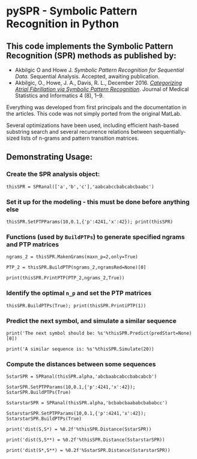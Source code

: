  # pySPR - Symbolic Pattern Recognition in Python

## This code implements the Symbolic Pattern Recognition (SPR) methods as published by:

- Akbilgic O and Howe J. *Symbolic Pattern Recognition for Sequential Data*. Sequential Analysis. Accepted, awaiting publication.
- Akbilgic, O., Howe, J. A., Davis, R. L., December 2016. [*Categorizing Atrial Fibrillation via Symbolic Pattern Recognition*](http://hoajonline.com/medicalstat/2053-7662/4/8#). Journal of Medical Statistics and Informatics 4 (8), 1–9.

Everything was developed from first principals and the documentation in the articles. This code was not simply ported from the original MatLab.

Several optimizations have been used, including efficient hash-based substring search and several recurrence relations between sequentially-sized lists of n-grams and pattern transition matrices.

## Demonstrating Usage:
### Create the SPR analysis object:
`thisSPR = SPRanal(['a','b','c'],'aabcabccbabcabcbaabc')`

### Set it up for the modeling - this must be done before anything else
`thisSPR.SetPTPParams(10,0.1,{'p':4241,'x':42}); print(thisSPR)`

### Functions (used by `BuildPTPs`) to generate specified ngrams and PTP matrices
`ngrams_2 = thisSPR.MakenGrams(maxn_p=2,only=True)`

`PTP_2 = thisSPR.BuildPTP(ngrams_2,ngramsRed=None)[0]`

`print(thisSPR.PrintPTP(PTP_2,ngrams_2,True))`

### Identify the optimal `n_p` and set the PTP matrices 
`thisSPR.BuildPTPs(True); print(thisSPR.PrintiPTP(1))`

### Predict the next symbol, and simulate a similar sequence
`print('The next symbol should be: %s'%thisSPR.Predict(predStart=None)[0])`

`print('A similar sequence is: %s'%thisSPR.Simulate(20))`

### Compute the distances between some sequences
`SstarSPR = SPRanal(thisSPR.alpha,'abcbaabcabccbabcabcb')`

`SstarSPR.SetPTPParams(10,0.1,{'p':4241,'x':42}); SstarSPR.BuildPTPs(True)`

`SstarstarSPR = SPRanal(thisSPR.alpha,'bcbabcbaababcbababcc')`

`SstarstarSPR.SetPTPParams(10,0.1,{'p':4241,'x':42}); SstarstarSPR.BuildPTPs(True)`

`print('dist(S,S*) = %0.2f'%thisSPR.Distance(SstarSPR))`

`print('dist(S,S**) = %0.2f'%thisSPR.Distance(SstarstarSPR))`

`print('dist(S*,S**) = %0.2f'%SstarSPR.Distance(SstarstarSPR))`
